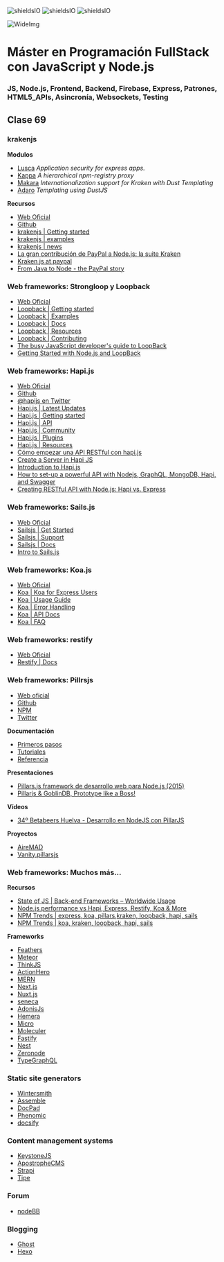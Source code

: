 ![shieldsIO](https://img.shields.io/github/issues/Fictizia/Master-en-programacion-fullstack-con-JavaScript-y-Node.js_ed3.svg)
![shieldsIO](https://img.shields.io/github/forks/Fictizia/Master-en-programacion-fullstack-con-JavaScript-y-Node.js_ed3.svg)
![shieldsIO](https://img.shields.io/github/stars/Fictizia/Master-en-programacion-fullstack-con-JavaScript-y-Node.js_ed3.svg)

![WideImg](http://fictizia.com/img/github/Fictizia-plan-estudios-github.jpg)

# Máster en Programación FullStack con JavaScript y Node.js
### JS, Node.js, Frontend, Backend, Firebase, Express, Patrones, HTML5_APIs, Asincronía, Websockets, Testing

## Clase 69

### krakenjs

**Modulos**
- [Lusca](http://github.com/krakenjs/lusca) *Application security for express apps.*
- [Kappa](https://github.com/krakenjs/kappa) *A hierarchical npm-registry proxy*
- [Makara](http://krakenjs.com/makara.html) *Internationalization support for Kraken with Dust Templating*
- [Adaro](http://krakenjs.com/adaro.html) *Templating using DustJS*

**Recursos**
- [Web Oficial](http://krakenjs.com/)
- [Github](https://github.com/krakenjs/kraken-js)
- [krakenjs | Getting started](http://krakenjs.com/#getting-started)
- [krakenjs | examples](http://krakenjs.com/index.html#examples)
- [krakenjs | news](http://krakenjs.com/blog.html)
- [La gran contribución de PayPal a Node.js: la suite Kraken](https://felixsanz.com/articulos/la-gran-contribucion-de-paypal-a-nodejs-la-suite-kraken)
- [Kraken js at paypal](https://www.slideshare.net/lennymarkus/node-js-at-paypal)
- [From Java to Node - the PayPal story](http://blog.builtinnode.com/post/from-java-to-node---the-paypal-story#)

### Web frameworks: Strongloop y Loopback
- [Web Oficial](http://loopback.io/)
- [Loopback | Getting started](https://loopback.io/getting-started/)
- [Loopback | Examples](https://loopback.io/examples/)
- [Loopback | Docs](https://loopback.io/doc/)
- [Loopback | Resources](https://loopback.io/resources/)
- [Loopback | Contributing](https://loopback.io/contributing/)
- [The busy JavaScript developer's guide to LoopBack](https://www.ibm.com/developerworks/library/wa-get-started-with-loopback-neward-1/index.html)
- [Getting Started with Node.js and LoopBack](https://semaphoreci.com/community/tutorials/getting-started-with-node-js-and-loopback)

### Web frameworks: Hapi.js
- [Web Oficial](https://hapijs.com/)
- [Github](https://github.com/hapijs/hapi)
- [@hapijs en Twitter](https://twitter.com/hapijs)
- [Hapi.js | Latest Updates](https://hapijs.com/updates)
- [Hapi.js | Getting started](https://hapijs.com/tutorials)
- [Hapi.js | API](https://hapijs.com/api)
- [Hapi.js | Community](https://hapijs.com/community)
- [Hapi.js | Plugins](https://hapijs.com/plugins)
- [Hapi.js | Resources](https://hapijs.com/resources)
- [Cómo empezar una API RESTful con hapi.js](https://medium.com/noders/c%C3%B3mo-empezar-una-api-restful-con-hapi-js-da9e36610ede)
- [Create a Server in Hapi JS](https://medium.com/@vsvaibhav2016/create-a-server-in-hapi-js-7d0c43add545)
- [Introduction to Hapi.js](https://medium.com/@jsonmez/introduction-to-hapi-js-c128f40bd919)
- [How to set-up a powerful API with Nodejs, GraphQL, MongoDB, Hapi, and Swagger](https://medium.freecodecamp.org/how-to-setup-a-powerful-api-with-nodejs-graphql-mongodb-hapi-and-swagger-e251ac189649)
- [Creating RESTful API with Node.js: Hapi vs. Express](https://medium.com/@cabot_solutions/creating-restful-api-with-node-js-hapi-vs-express-ccb97a776c02)

### Web frameworks: Sails.js
- [Web Oficial](https://github.com/balderdashy/sails)
- [Sailsjs | Get Started](https://sailsjs.com/get-started)
- [Sailsjs | Support](https://sailsjs.com/support)
- [Sailsjs | Docs](https://sailsjs.com/documentation/reference)
- [Intro to Sails.js](https://medium.com/@josephdlawson21/intro-to-sails-js-99a2016bf37d)

### Web frameworks: Koa.js
- [Web Oficial](http://koajs.com/)
- [Koa | Koa for Express Users](https://github.com/koajs/koa/blob/HEAD/docs/koa-vs-express.md)
- [Koa | Usage Guide](https://github.com/koajs/koa/blob/HEAD/docs/guide.md)
- [Koa | Error Handling](https://github.com/koajs/koa/blob/HEAD/docs/error-handling.md)
- [Koa | API Docs](https://github.com/koajs/koa/blob/HEAD/docs/api/index.md)
- [Koa | FAQ](https://github.com/koajs/koa/blob/HEAD/docs/faq.md)



### Web frameworks: restify
- [Web Oficial](http://restify.com/)
- [Restify | Docs](http://restify.com/docs/home/)

### Web frameworks: Pillrsjs

- [Web oficial](http://pillarsjs.com/)
- [Github](https://github.com/pillarsjs)
- [NPM](https://www.npmjs.com/package/pillars)
- [Twitter](https://twitter.com/pillarsjs?lang=es)

**Documentación**
- [Primeros pasos](http://pillarsjs.com/started/comenzando)
- [Tutoriales](http://pillarsjs.com/tutorials/nodejs)
- [Referencia](http://pillarsjs.com/reference)

**Presentaciones**
- [Pillars.js framework de desarrollo web para Node.js (2015)](https://es.slideshare.net/cheloq/pillarsjs-framework-de-desarrollo-web-para-nodejs)
- [Pillarjs & GoblinDB, Prototype like a Boss!](https://slides.com/ulisesgascon/pillarjs-goblindb-prototype-like-a-boss#/6)

**Vídeos**
- [34º Betabeers Huelva - Desarrollo en NodeJS con PillarJS](https://www.youtube.com/watch?v=QrjhfRaV7mc)

**Proyectos**
- [AireMAD](http://airemad.com/#/)
- [Vanity.pillarsjs](https://github.com/pillarsjs/vanity/tree/dev)


### Web frameworks: Muchos más...

**Recursos**
- [State of JS | Back-end Frameworks – Worldwide Usage](https://2017.stateofjs.com/2017/back-end/worldwide/)
- [Node.js performance vs Hapi, Express, Restify, Koa & More](https://raygun.com/blog/nodejs-vs-hapi-express-restify-koa/)
- [NPM Trends | express, koa, pillars,kraken, loopback, hapi, sails](https://www.npmtrends.com/express-vs-koa-vs-pillars-vs-kraken-vs-loopback-vs-hapi-vs-sails)
- [NPM Trends | koa, kraken, loopback, hapi, sails](https://www.npmtrends.com/koa-vs-kraken-vs-loopback-vs-hapi-vs-sails)

**Frameworks**
- [Feathers](http://feathersjs.com)
- [Meteor](https://www.meteor.com)
- [ThinkJS](https://github.com/thinkjs/thinkjs)
- [ActionHero](https://github.com/actionhero/actionhero)
- [MERN](http://mern.io)
- [Next.js](https://github.com/zeit/next.js)
- [Nuxt.js](https://github.com/nuxt/nuxt.js)
- [seneca](https://github.com/senecajs/seneca)
- [AdonisJs](http://adonisjs.com)
- [Hemera](https://github.com/hemerajs/hemera)
- [Micro](https://github.com/zeit/micro)
- [Moleculer](https://moleculer.services)
- [Fastify](https://github.com/fastify/fastify)
- [Nest](https://github.com/nestjs/nest)
- [Zeronode](https://github.com/sfast/zeronode)
- [TypeGraphQL](https://github.com/19majkel94/type-graphql)

### Static site generators

- [Wintersmith](https://github.com/jnordberg/wintersmith)
- [Assemble](https://github.com/assemble/assemble/)
- [DocPad](https://github.com/docpad/docpad)
- [Phenomic](https://github.com/phenomic/phenomic)
- [docsify](https://github.com/QingWei-Li/docsify)


### Content management systems

- [KeystoneJS](https://github.com/keystonejs/keystone) 
- [ApostropheCMS](https://github.com/apostrophecms/apostrophe)
- [Strapi](https://github.com/strapi/strapi)
- [Tipe](https://github.com/tipeio/tipe)


### Forum

- [nodeBB](https://github.com/NodeBB/NodeBB)


### Blogging

- [Ghost](https://github.com/TryGhost/Ghost)
- [Hexo](https://github.com/hexojs/hexo)
